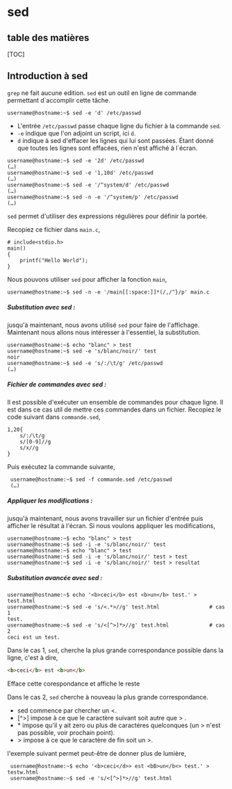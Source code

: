 # sed

## table des matières

[TOC]

## Introduction à sed

`grep` ne fait aucune edition. `sed` est un outil en ligne de commande permettant d`accomplir cette tâche. 

```shell
username@hostname:~$ sed -e 'd' /etc/passwd
```

- L'entrée `/etc/passwd` passe chaque ligne du fichier à la commande `sed`. 
- `-e` indique que l'on adjoint un script, ici `d`.
- `d` indique à sed d'effacer les lignes qui lui sont passées. Étant donné que toutes les lignes sont effacées, rien n'est affiché à l`écran.

```
username@hostname:~$ sed -e '2d' /etc/passwd
(…) 
username@hostname:~$ sed -e '1,10d' /etc/passwd
(…) 
username@hostname:~$ sed -e '/^system/d' /etc/passwd
(…) 
username@hostname:~$ sed -n -e '/^system/p' /etc/passwd
(…) 
```

`sed` permet d'utiliser des expressions régulières pour définir la portée.

Recopiez ce fichier dans `main.c`,

```shell
# include<stdio.h>
main()
{
	printf("Hello World");
}
```

Nous pouvons utiliser `sed` pour afficher la fonction `main`,

```shell
username@hostname:~$ sed -n -e '/main[[:space:]]*(/,/^}/p' main.c
```

##### Substitution avec sed :

jusqu'à maintenant, nous avons utilisé `sed` pour faire de l'affichage. Maintenant nous allons nous intéresser à l'essentiel, la substitution.

```shell
username@hostname:~$ echo "blanc" > test
username@hostname:~$ sed -e 's/blanc/noir/' test
noir
username@hostname:~$ sed -e 's/:/\t/g' /etc/passwd
(…)
```

##### Fichier de commandes avec sed :

Il est possible d'exécuter un ensemble de commandes pour chaque ligne. Il est dans ce cas util de mettre ces commandes dans un fichier. Recopiez le code suivant dans `commande.sed`,

```
1,20{
	s/:/\t/g
    s/[0-9]//g
    s/x//g
}
```

Puis exécutez la commande suivante,

```shell
 username@hostname:~$ sed -f commande.sed /etc/passwd
 (…)   
```

##### Appliquer les modifications :

jusqu'à maintenant, nous avons travailler sur un fichier d'entrée puis afficher le résultat à l'écran. Si nous voulons appliquer les modifications,

```shell
username@hostname:~$ echo "blanc" > test
username@hostname:~$ sed -i -e 's/blanc/noir/' test
username@hostname:~$ echo "blanc" > test
username@hostname:~$ sed -i -e 's/blanc/noir/' test > test
username@hostname:~$ sed -i -e 's/blanc/noir/' test > resultat
```

##### Substitution avancée avec sed : 

```shell
username@hostname:~$ echo '<b>ceci</b> est <b>un</b> test.' > test.html
username@hostname:~$ sed -e 's/<.*>//g' test.html                # cas 1
test.
username@hostname:~$ sed -e 's/<[^>]*>//g' test.html             # cas 2
ceci est un test.
```

Dans le cas 1, `sed`, cherche la plus grande correspondance possible dans la ligne, c'est à dire,

```html
<b>ceci</b> est <b>un</b>
```

Efface cette corespondance et affiche le reste

Dans le cas 2, `sed` cherche à nouveau la plus grande correspondance. 

- sed commence par chercher un <.
- [^>] impose à ce que le caractère suivant soit autre que > .
- \* impose qu'il y ait zero ou plus de caractéres quelconques (un > n'est pas possible, voir prochain point).
- \>  impose à ce que le caractère de fin soit un >.

l'exemple suivant permet peut-être de donner plus de lumière,

```shell
 username@hostname:~$ echo '<b>ceci</d>> est <bB>un</b<> test.' > testw.html
 username@hostname:~$ sed -e 's/<[^>]*>//g' test.html  
```



